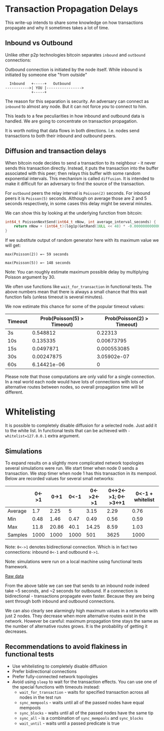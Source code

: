 # Transaction Propagation Delays

This write-up intends to share some knowledge on how transactions propagate and why it sometimes takes a lot of time.

## Inbound vs Outbound

Unlike other p2p technologies bitcoin separates `inbound` and `outbound` connections:

Outbound connection is initiated by the node itself. While inbound is initiated by someone else "from outside"

```
  Inbound   +-----+   Outbound
----------->| YOU |---------------->
            +-----+
```

The reason for this separation is security. An adversary can connect as `inbound` to almost any node. But it
can not force _you_ to connect to him.

This leads to a few peculiarities in how inbound and outbound data is handled.
We are going to concentrate on transaction propagation.

It is worth noting that data flows in both directions. I.e. nodes send transactions to both their inbound and outbound
peers.

## Diffusion and transaction delays

When bitcoin node decides to send a transaction to its neighbour - it never sends this transaction directly.
Instead, it puts the transaction into the buffer associated with this peer; then relays this buffer with some random
exponential intervals. This mechanism is called `diffusion`. It is intended to make it difficult for an adversary to
find the source of the transaction.

For `outbound` peers the relay interval is `Poisson(2)` seconds. For inbound peers it is `Poisson(5)` seconds.
Although on average those are 2 and 5 seconds respectively, in some cases this delay might be several minutes.

We can show this by looking at the underlying function from bitcoin:

```cpp
int64_t PoissonNextSend(int64_t nNow, int average_interval_seconds) {
    return nNow + (int64_t)(log1p(GetRand(1ULL << 48) * -0.0000000000000035527136788 /* -1/2^48 */) * average_interval_seconds * -1000000.0 + 0.5);
}
```

If we substitute output of random generator here with its maximum value we will get:

`max(Poisson(2)) =~ 59 seconds`

`max(Poisson(5)) =~ 148 seconds`

Note: You can roughly estimate maximum possible delay by multiplying Poisson argument by 30.

We often use functions like `wait_for_transaction` in functional tests. The above numbers mean that there is always a
small chance that this wait function fails (unless timeout is several minutes).

We now estimate this chance for some of the popular timeout values:

Timeout | Prob(Poisson(5) > Timeout) | Prob(Poisson(2) > Timeout)
--------|----------------------------|--------------------------
3s      |0.548812                    |0.22313
10s     |0.135335                    |0.00673795
15s     |0.0497871                   |0.000553085
30s     |0.00247875                  |3.05902e-07
60s     |6.14421e-06                 |0

Please note that those computations are only valid for a single connection. In a real world each node would have lots of
connections with lots of alternative routes between nodes, so overall propagation time will be different.

# Whitelisting

It is possible to completely disable diffusion for a selected node. Just add
it to the white list. In functional tests that can be achieved with
`-whitelist=127.0.0.1` extra argument.

## Simulations

To expand results on a slightly more complicated network topologies several simulations were run.
We start timer when node 0 sends a transaction. We stop timer when node 1 has this transaction in its mempool.
Below are recorded values for several small networks:

  &nbsp;| 0<->1 | 0->1 | 0<-1 | 0<->2<->1 | 0<->2<->1; 0<->3<->1 | 0<-1 + whitelist
--------|-------|------|------|-----------|-------------|-----------------
Average | 1.7   | 2.25 | 5    | 3.15      | 2.29        | 0.76
Min     | 0.48  | 1.46 | 0.47 | 0.49      | 0.56        | 0.59
Max     | 11.8  | 20.86| 40.1 | 14.25     | 8.59        | 1.03
Samples | 1000  | 1000 | 1000 | 501       | 3625        | 1000

Note: `0<->1` denotes bidirectional connection. Which is in fact two connections: inbound `0<-1` and outbound `0->1`.

Note: simulations were run on a local machine using functional tests framework.

[Raw data](https://docs.google.com/spreadsheets/d/1E5O0dCuLyzHj0BebIj1mpz3nh-rUEZ99TnzX6TYyGqM/edit?usp=sharing)

From the above table we can see that sends to an inbound node indeed take ~5 seconds, and ~2 seconds for outbound.
If a connection is bidirectional - transactions propagate even faster. Because they are being sent through both
inbound and outbound connections.

We can also clearly see alarmingly high maximum values in a networks with just 2 nodes. They decrease when more
alternative routes exist in the network. However be careful: maximum propagation time stays the same as the number of
alternative routes grows. It is the probability of getting it decreases.

## Recommendations to avoid flakiness in functional tests
- Use whitelisting to completely disable diffusion
- Prefer bidirectional connections
- Prefer fully-connected network topologies
- Avoid using `sleep` to wait for the transaction effects. You can use one of the special functions with timeouts instead:
  - `wait_for_transaction` - waits for specified transaction across all nodes in the test run
  - `sync_mempools` - waits until all of the passed nodes have equal mempools
  - `sync_blocks` - waits until all of the passed nodes have the same tip
  - `sync_all` - is a combination of `sync_mempools` and `sync_blocks`
  - `wait_until` - waits until a passed predicate is true
